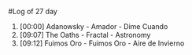 #Log of 27 day

1. [00:00] Adanowsky - Amador - Dime Cuando
1. [09:07] The Oaths - Fractal - Astronomy
1. [09:12] Fuimos Oro - Fuimos Oro - Aire de Invierno

